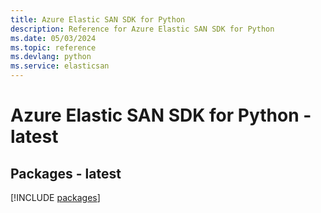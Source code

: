 ```yaml
---
title: Azure Elastic SAN SDK for Python
description: Reference for Azure Elastic SAN SDK for Python
ms.date: 05/03/2024
ms.topic: reference
ms.devlang: python
ms.service: elasticsan
---
```

# Azure Elastic SAN SDK for Python - latest
## Packages - latest
[!INCLUDE [packages](elastic-san-index.md)]